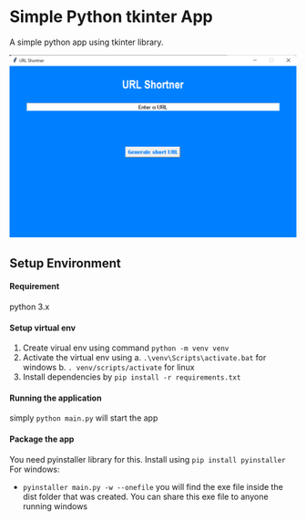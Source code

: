 # Simple Python tkinter App

A simple python app using tkinter library.

![Application Preview](preview.png)


## Setup Environment
#### Requirement
python 3.x

#### Setup virtual env
1. Create virual env using command `python -m venv venv`
2. Activate the virtual env using 
a. `.\venv\Scripts\activate.bat` for windows
b. `. venv/scripts/activate` for linux
3. Install dependencies by `pip install -r requirements.txt`

#### Running the application
simply `python main.py` will start the app


#### Package the app
You need pyinstaller library for this. Install using `pip install pyinstaller`
For windows:
- `pyinstaller main.py -w --onefile` 
you will find the exe file inside the dist folder that was created. You can share this exe file to anyone running windows